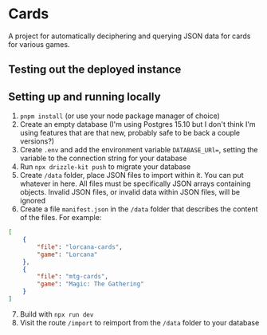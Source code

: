 # Cards

A project for automatically deciphering and querying JSON data for cards for various games.

## Testing out the deployed instance


## Setting up and running locally
1. `pnpm install` (or use your node package manager of choice)
2. Create an empty database (I'm using Postgres 15.10 but I don't think I'm using features that are that new, probably safe to be back a couple versions?)
3. Create `.env` and add the environment variable `DATABASE_URl=`, setting the variable to the connection string for your database
4. Run `npx drizzle-kit push` to migrate your database
5. Create `/data` folder, place JSON files to import within it. You can put whatever in here. All files must be specifically JSON arrays containing objects. Invalid JSON files, or invalid data within JSON files, will be ignored
6. Create a file `manifest.json` in the `/data` folder that describes the content of the files. For example:
```json
[
	{
		"file": "lorcana-cards",
		"game": "Lorcana"
	},
	{
		"file": "mtg-cards",
		"game": "Magic: The Gathering"
	}
]
```
7. Build with `npx run dev`
8. Visit the route `/import` to reimport from the `/data` folder to your database
